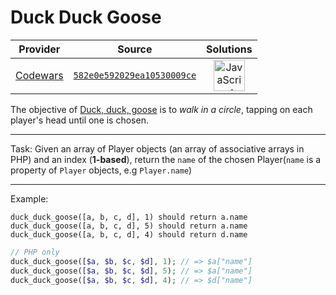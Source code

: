 [_metadata_:generated]: - "true"

# Duck Duck Goose

<!-- INFO TABLE BEGIN -->

| Provider                                        | Source                                                                               | Solutions                                                                                                                                                    |
| :---------------------------------------------: | :----------------------------------------------------------------------------------: | :----------------------------------------------------------------------------------------------------------------------------------------------------------: |
| [Codewars](../../../docs/providers/Codewars.md) | [`582e0e592029ea10530009ce`](https://www.codewars.com/kata/582e0e592029ea10530009ce) | [<img src="https://res.cloudinary.com/rascaltwo/image/upload/v1631924076/javascript_ehszr7.svg" alt="JavaScript" title="JavaScript" width="50" />](solve.js) |

<!-- INFO TABLE END -->

The objective of [Duck, duck, goose](https://en.wikipedia.org/wiki/Duck,_duck,_goose) is to _walk in a circle_, tapping on each player's head until one is chosen.

----

Task:
Given an array of Player objects (an array of associative arrays in PHP) and an index (**1-based**), return the `name` of the chosen Player(`name` is a property of `Player` objects, e.g `Player.name`)

----

Example:

```
duck_duck_goose([a, b, c, d], 1) should return a.name
duck_duck_goose([a, b, c, d], 5) should return a.name
duck_duck_goose([a, b, c, d], 4) should return d.name
```
```php
// PHP only
duck_duck_goose([$a, $b, $c, $d], 1); // => $a["name"]
duck_duck_goose([$a, $b, $c, $d], 5); // => $a["name"]
duck_duck_goose([$a, $b, $c, $d], 4); // => $d["name"]
```
